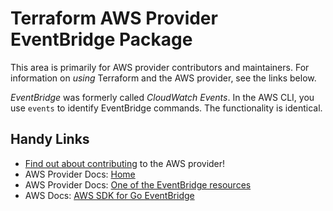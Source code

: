 # Terraform AWS Provider EventBridge Package

This area is primarily for AWS provider contributors and maintainers. For information on _using_ Terraform and the AWS provider, see the links below.

_EventBridge_ was formerly called _CloudWatch Events_. In the AWS CLI, you use `events` to identify EventBridge commands. The functionality is identical.

## Handy Links

* [Find out about contributing](https://hashicorp.github.io/terraform-provider-aws/#contribute) to the AWS provider!
* AWS Provider Docs: [Home](https://registry.terraform.io/providers/hashicorp/aws/latest/docs)
* AWS Provider Docs: [One of the EventBridge resources](https://registry.terraform.io/providers/hashicorp/aws/latest/docs/resources/cloudwatch_event_rule)
* AWS Docs: [AWS SDK for Go EventBridge](https://docs.aws.amazon.com/sdk-for-go/api/service/eventbridge/)
